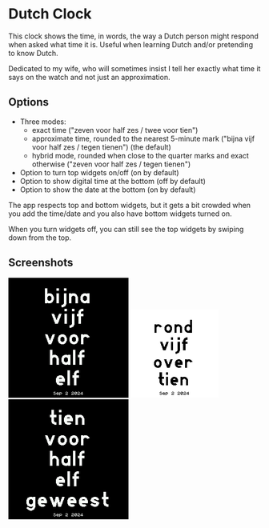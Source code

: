 # Dutch Clock
This clock shows the time, in words, the way a Dutch person might respond when asked what time it is. Useful when learning Dutch and/or pretending to know Dutch.

Dedicated to my wife, who will sometimes insist I tell her exactly what time it says on the watch and not just an approximation.

## Options
- Three modes: 
  - exact time ("zeven voor half zes / twee voor tien")
  - approximate time, rounded to the nearest 5-minute mark ("bijna vijf voor half zes / tegen tienen") (the default)
  - hybrid mode, rounded when close to the quarter marks and exact otherwise ("zeven voor half zes / tegen tienen")
- Option to turn top widgets on/off (on by default)
- Option to show digital time at the bottom (off by default)
- Option to show the date at the bottom (on by default)

The app respects top and bottom widgets, but it gets a bit crowded when you add the time/date and you also have bottom widgets turned on. 

When you turn widgets off, you can still see the top widgets by swiping down from the top.

## Screenshots
![](screenshotbangle1-2.png)
![](screenshotbangle2.png)
![](screenshotbangle1.png)